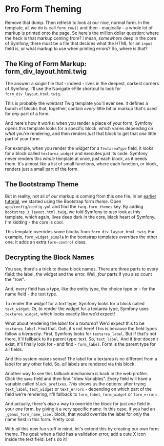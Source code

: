 # Pro Form Theming

Remove that dump. Then refresh to look at our nice, normal form. In the template,
all we do is call `form_row()` and then - magically - a whole lot of markup is
printed onto the page. So here's the million dollar question: where the heck is
that markup coming from? I mean, *somewhere* deep in the core of Symfony, there must
be a file that decides what the HTML for an `input` field is, or what markup to use
when printing errors? So, where is that?

## The King of Form Markup: form_div_layout.html.twig

The answer: a *single* file that - indeed - lives in the deepest, darkest corners
of Symfony. I'll use the Navigate->File shortcut to look for `form_div_layout.html.twig`.

This is probably the *weirdest* Twig template you'll ever see. It defines a bunch
of blocks that, together, contain *every* little bit or markup that's used for
*any* part of a form.

And here's how it works: when you render a piece of your form, Symfony opens this
template looks for a specific block, which varies depending on *what* you're rendering, and
then renders *just* that block to get that *one* little part of your form.

For example, when you render the *widget* for a `TextareaType` field, it looks for
a block called `textarea_widget` and executes *just* its code. Symfony never renders
this *whole* template at once, just each block, as it needs them. It's almost like
a list of small functions, where each function, or block, renders just a small part
of the form.

## The Bootstramp Theme

But in reality, not all of *our* markup is coming from this one file. In an
[earlier tutorial](http://knpuniversity.com/screencast/symfony-forms/render-form-bootstrap),
we started using the Bootstrap form *theme*. Open `app/config/config.yml` and find
the `twig.form_themes` key. By adding `bootstrap_3_layout.html.twig`, we told Symfony
to *also* look at this template, which again, lives deep dark in the core, black
heart of Symfony. I'm kidding - the core is cool.

This template overrides some blocks from `form_div_layout.html.twig`. For example,
`form_widget_simple` in the bootstrap templates *overrides* the other one. It
adds an extra `form-control` class.

## Decrypting the Block Names

You see, there's a trick to these block names. There are three parts to every field:
the label, the widget and the error. Well, *four* parts if you also count the "row".

And, every field has a type, like the entity type, the choice type or - for the name
field - the text type.

To render the *widget* for a *text* type, Symfony looks for a block called `text_widget`.
Or, to render the widget for a textarea type, Symfony uses `textarea_widget`, which
looks exactly like we'd expect!

What about rendering the *label* for a *textarea*? We'd expect this to be `textarea_label`.
Find that. Ooh, it's not here! This is because the field types follow a *hierarchy*.
First, Symfony looks for `textarea_label`. But if that's not there, it'll fallback
to its parent type: text. So, `text_label`. And if *that* doesn't exist, it'll finally
look for - and find - `form_label`. Form is the parent type for all fields.

And this system makes sense! The label for a textarea is no different from a label
for any other field. So, *all* labels are rendered via this block.

Another way to see this fallback mechanism is back in the web profiler. Click the
`name` field and then find "View Variables". Every field will have a variable
called `block_prefixes`. *This* shows us the options: after trying `text_label`,
`text_widget` or `text_errors` - depending on which part of the field we're rendering,
it'll fallback to `form_label`, `form_widget` or `form_errors`.

And actually, there's *also* a way to override the block for just *one* field in
your *one* form, by giving it a very specific name. In this case, if you had an
`_genus_form_name_label` block, that would override the label for *only* the name
field in this form. Pretty cool.

With *all* this new fun stuff in mind, let's extend this by creating our *own* form
theme. The goal: when a field has a validation error, add a cute X icon inside the
text field. Let's do it!
